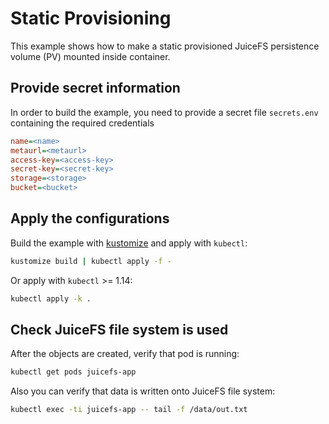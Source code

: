 # Static Provisioning

This example shows how to make a static provisioned JuiceFS persistence volume (PV) mounted inside container.

## Provide secret information

In order to build the example, you need to provide a secret file `secrets.env` containing the required credentials

```ini
name=<name>
metaurl=<metaurl>
access-key=<access-key>
secret-key=<secret-key>
storage=<storage>
bucket=<bucket>
```

## Apply the configurations

Build the example with [kustomize](https://github.com/kubernetes-sigs/kustomize) and apply with `kubectl`:

```sh
kustomize build | kubectl apply -f -
```

Or apply with `kubectl` >= 1.14:

```sh
kubectl apply -k .
```

## Check JuiceFS file system is used

After the objects are created, verify that pod is running:

```sh
kubectl get pods juicefs-app
```

Also you can verify that data is written onto JuiceFS file system:

```sh
kubectl exec -ti juicefs-app -- tail -f /data/out.txt
```
